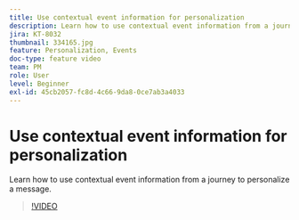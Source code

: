 ```yaml
---
title: Use contextual event information for personalization
description: Learn how to use contextual event information from a journey to personalize a message.
jira: KT-8032
thumbnail: 334165.jpg
feature: Personalization, Events
doc-type: feature video
team: PM
role: User
level: Beginner
exl-id: 45cb2057-fc8d-4c66-9da8-0ce7ab3a4033
---
```

# Use contextual event information for personalization

Learn how to use contextual event information from a journey to personalize a message.

>[!VIDEO](https://video.tv.adobe.com/v/334165?quality=12&learn=on)
